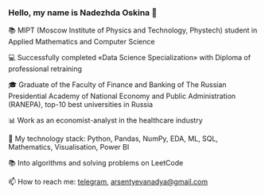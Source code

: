 ### Hello, my name is Nadezhda Oskina 👋

:books: MIPT (Moscow Institute of Physics and Technology, Phystech) student in Applied Mathematics and Computer Science

:computer: Successfully completed «Data Science Specialization» with Diploma of professional retraining

:mortar_board: Graduate of the Faculty of Finance and Banking of The Russian Presidential Academy of National Economy and Public Administration (RANEPA), top-10 best universities in Russia

:bar_chart: Work as an economist-analyst in the healthcare industry

:open_file_folder: My technology stack: Python, Pandas, NumPy, EDA, ML, SQL, Mathematics, Visualisation, Power BI

:books: Into algorithms and solving problems on LeetCode

📫 How to reach me: [telegram](https://t.me/nadarsa), arsentyevanadya@gmail.com

<!--
**Nadarsa/Nadarsa** is a ✨ _special_ ✨ repository because its `README.md` (this file) appears on your GitHub profile.

Here are some ideas to get you started:

- 🔭 I’m currently working on ...
- 🌱 I’m currently learning ...
- 👯 I’m looking to collaborate on ...
- 🤔 I’m looking for help with ...
- 💬 Ask me about ...
- 📫 How to reach me: ...
- 😄 Pronouns: ...
- ⚡ Fun fact: ...
-->
